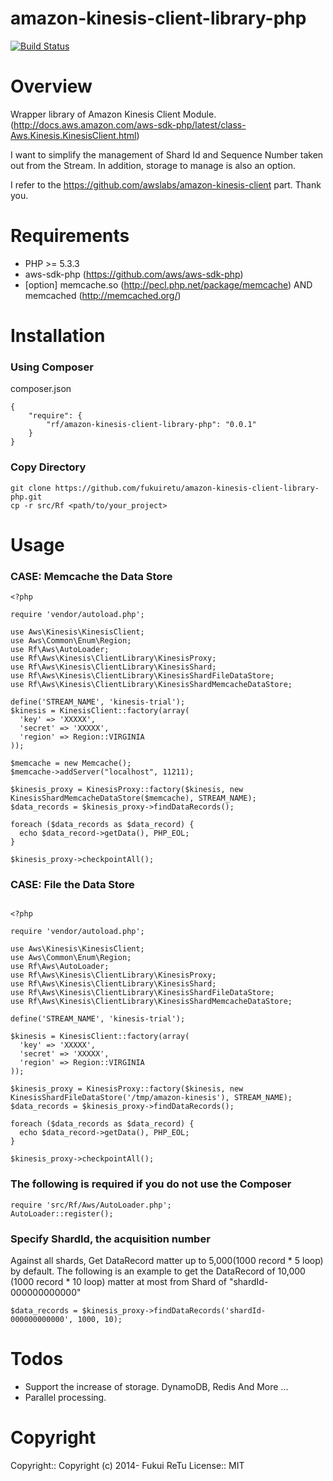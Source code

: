 amazon-kinesis-client-library-php 
=================================
[![Build Status](https://travis-ci.org/fukuiretu/amazon-kinesis-client-library-php.svg?branch=0.0.1)](https://travis-ci.org/fukuiretu/amazon-kinesis-client-library-php)

# Overview

Wrapper library of Amazon Kinesis Client Module.(http://docs.aws.amazon.com/aws-sdk-php/latest/class-Aws.Kinesis.KinesisClient.html)

I want to simplify the management of Shard Id and Sequence Number taken out from the Stream. In addition, storage to manage is also an option.

I refer to the https://github.com/awslabs/amazon-kinesis-client part. Thank you.

# Requirements
- PHP >= 5.3.3
- aws-sdk-php (https://github.com/aws/aws-sdk-php)
- [option] memcache.so (http://pecl.php.net/package/memcache) AND memcached (http://memcached.org/)

# Installation

### Using Composer

composer.json

````
{
    "require": {
        "rf/amazon-kinesis-client-library-php": "0.0.1"
    }
}
````

### Copy Directory

````
git clone https://github.com/fukuiretu/amazon-kinesis-client-library-php.git
cp -r src/Rf <path/to/your_project>
````

# Usage
### CASE: Memcache the Data Store

````
<?php 

require 'vendor/autoload.php';

use Aws\Kinesis\KinesisClient;
use Aws\Common\Enum\Region;
use Rf\Aws\AutoLoader;
use Rf\Aws\Kinesis\ClientLibrary\KinesisProxy;
use Rf\Aws\Kinesis\ClientLibrary\KinesisShard;
use Rf\Aws\Kinesis\ClientLibrary\KinesisShardFileDataStore;
use Rf\Aws\Kinesis\ClientLibrary\KinesisShardMemcacheDataStore;

define('STREAM_NAME', 'kinesis-trial');
$kinesis = KinesisClient::factory(array(
  'key' => 'XXXXX',
  'secret' => 'XXXXX',
  'region' => Region::VIRGINIA
));

$memcache = new Memcache();
$memcache->addServer("localhost", 11211);

$kinesis_proxy = KinesisProxy::factory($kinesis, new KinesisShardMemcacheDataStore($memcache), STREAM_NAME);
$data_records = $kinesis_proxy->findDataRecords();

foreach ($data_records as $data_record) {
  echo $data_record->getData(), PHP_EOL;
}

$kinesis_proxy->checkpointAll();

````

### CASE: File the Data Store

````

<?php 

require 'vendor/autoload.php';

use Aws\Kinesis\KinesisClient;
use Aws\Common\Enum\Region;
use Rf\Aws\AutoLoader;
use Rf\Aws\Kinesis\ClientLibrary\KinesisProxy;
use Rf\Aws\Kinesis\ClientLibrary\KinesisShard;
use Rf\Aws\Kinesis\ClientLibrary\KinesisShardFileDataStore;
use Rf\Aws\Kinesis\ClientLibrary\KinesisShardMemcacheDataStore;

define('STREAM_NAME', 'kinesis-trial');

$kinesis = KinesisClient::factory(array(
  'key' => 'XXXXX',
  'secret' => 'XXXXX',
  'region' => Region::VIRGINIA
));

$kinesis_proxy = KinesisProxy::factory($kinesis, new KinesisShardFileDataStore('/tmp/amazon-kinesis'), STREAM_NAME);
$data_records = $kinesis_proxy->findDataRecords();

foreach ($data_records as $data_record) {
  echo $data_record->getData(), PHP_EOL;
}

$kinesis_proxy->checkpointAll();

````

### The following is required if you do not use the Composer

````
require 'src/Rf/Aws/AutoLoader.php';
AutoLoader::register();
````

### Specify ShardId, the acquisition number
Against all shards, Get DataRecord matter up to 5,000(1000 record * 5 loop) by default.
The following is an example to get the DataRecord of 10,000 (1000 record * 10 loop) matter at most from Shard of "shardId-000000000000"
````
$data_records = $kinesis_proxy->findDataRecords('shardId-000000000000', 1000, 10);
````


# Todos
- Support the increase of storage. DynamoDB, Redis And More ...
- Parallel processing.

# Copyright
Copyright:: Copyright (c) 2014- Fukui ReTu License:: MIT